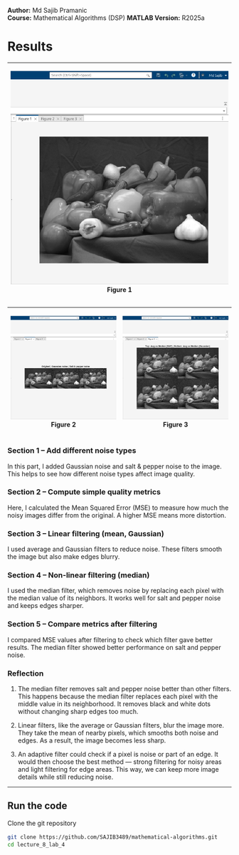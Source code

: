 **Author:** Md Sajib Pramanic  
**Course:** Mathematical Algorithms (DSP)
**MATLAB Version:** R2025a

# Results

| <p align="center"><img src="/lecture_8_lab_4/Lab_4_Figure_1.png"/><br/>Figure 1</p> |
| ---------------------------------------------------------------------------------- |


| <p align="center"><img src="/lecture_8_lab_4/Lab_4_Figure_2.png"/><br/>Figure 2</p> | <p align="center"><img src="/lecture_8_lab_4/Lab_4_Figure_3.png"/><br/>Figure 3</p> |
| ------------------------------------------------------------------------------------- | ------------------------------------------------------------------------------------- |

### Section 1 – Add different noise types

In this part, I added Gaussian noise and salt & pepper noise to the image.
This helps to see how different noise types affect image quality.


### Section 2 – Compute simple quality metrics

Here, I calculated the Mean Squared Error (MSE) to measure how much the noisy images differ from the original.
A higher MSE means more distortion.


### Section 3 – Linear filtering (mean, Gaussian)

I used average and Gaussian filters to reduce noise.
These filters smooth the image but also make edges blurry.


### Section 4 – Non-linear filtering (median)

I used the median filter, which removes noise by replacing each pixel with the median value of its neighbors.
It works well for salt and pepper noise and keeps edges sharper.


### Section 5 – Compare metrics after filtering

I compared MSE values after filtering to check which filter gave better results.
The median filter showed better performance on salt and pepper noise.



### Reflection

1. The median filter removes salt and pepper noise better than other filters. This happens because the median filter replaces each pixel with the middle value in its neighborhood. It removes black and white dots without changing sharp edges too much.

2. Linear filters, like the average or Gaussian filters, blur the image more. They take the mean of nearby pixels, which smooths both noise and edges. As a result, the image becomes less sharp.

3. An adaptive filter could check if a pixel is noise or part of an edge. It would then choose the best method — strong filtering for noisy areas and light filtering for edge areas. This way, we can keep more image details while still reducing noise.
---


## Run the code

Clone the git repository

```bash
git clone https://github.com/SAJIB3489/mathematical-algorithms.git
cd lecture_8_lab_4
```